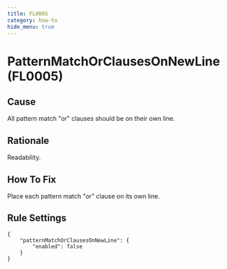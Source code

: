 ```yaml
---
title: FL0005
category: how-to
hide_menu: true
---
```


# PatternMatchOrClausesOnNewLine (FL0005)

## Cause

All pattern match "or" clauses should be on their own line.

## Rationale

Readability.

## How To Fix

Place each pattern match "or" clause on its own line.

## Rule Settings

    {
        "patternMatchOrClausesOnNewLine": {
            "enabled": false
        }
    }
